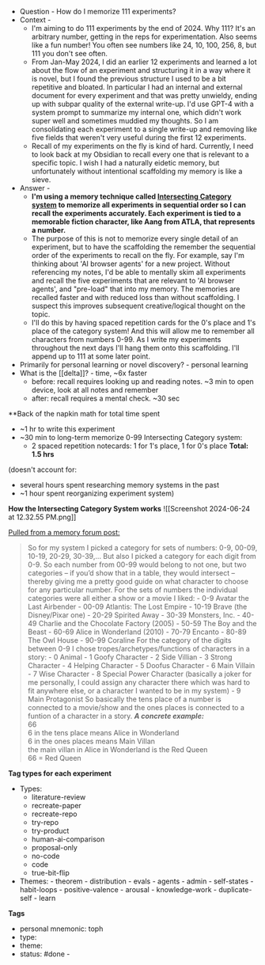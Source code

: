 - Question - How do I memorize 111 experiments?
- Context - 
	- I'm aiming to do 111 experiments by the end of 2024. Why 111? It's an arbitrary number, getting in the reps for experimentation. Also seems like a fun number! You often see numbers like 24, 10, 100, 256, 8, but 111 you don't see often. 
	- From Jan-May 2024, I did an earlier 12 experiments and learned a lot about the flow of an experiment and structuring it in a way where it is novel, but I found the previous structure I used to be a bit repetitive and bloated. In particular I had an internal and external document for every experiment and that was pretty unwieldy, ending up with subpar quality of the external write-up. I'd use GPT-4 with a system prompt to summarize my internal one, which didn't work super well and sometimes muddied my thoughts. So I am consolidating each experiment to a single write-up and removing like five fields that weren't very useful during the first 12 experiments.
	- Recall of my experiments on the fly is kind of hard. Currently, I need to look back at my Obsidian to recall every one that is relevant to a specific topic. I wish I had a naturally eidetic memory, but unfortunately without intentional scaffolding my memory is like a sieve.
- Answer - 
	- **I'm using a memory technique called [Intersecting Category system](https://forum.artofmemory.com/t/instersecting-category-system/84132) to memorize all experiments in sequential order so I can recall the experiments accurately. Each experiment is tied to a memorable fiction character, like Aang from ATLA, that represents a number.** 
	- The purpose of this is not to memorize every single detail of an experiment, but to have the scaffolding the remember the sequential order of the experiments to recall on the fly. For example, say I'm thinking about 'AI browser agents' for a new project. Without referencing my notes, I'd be able to mentally skim all experiments and recall the five experiments that are relevant to 'AI browser agents', and "pre-load" that into my memory. The memories are recalled faster and with reduced loss than without scaffolding. I suspect this improves subsequent creative/logical thought on the topic. 
	- I'll do this by having spaced repetition cards for the 0's place and 1's place of the category system! And this will allow me to remember all characters from numbers 0-99. As I write my experiments throughout the next days I'll hang them onto this scaffolding. I'll append up to 111 at some later point. 
- Primarily for personal learning or novel discovery? -  personal learning
- What is the [[delta]]? - time, ~6x faster
	- before: recall requires looking up and reading notes. ~3 min to open device, look at all notes and remember
	- after: recall requires a mental check. ~30 sec

**Back of the napkin math for total time spent
- ~1 hr to write this experiment
- ~30 min to long-term memorize 0-99 Intersecting Category system: 
	- 2 spaced repetition notecards: 1 for 1's place, 1 for 0's place
**Total: 1.5 hrs**

(doesn't account for:
- several hours spent researching memory systems in the past
- ~1 hour spent reorganizing experiment system)

**How the Intersecting Category System works**
![[Screenshot 2024-06-24 at 12.32.55 PM.png]]

[Pulled from a memory forum post:](https://forum.artofmemory.com/t/instersecting-category-system/84132)
> So for my system I picked a category for sets of numbers: 0-9, 00-09, 10-19, 20-29, 30-39,… But also I picked a category for each digit from 0-9. So each number from 00-99 would belong to not one, but two categories – if you’d show that in a table, they would intersect – thereby giving me a pretty good guide on what character to choose for any particular number.
> For the sets of numbers the individual categories were all either a show or a movie I liked:
    -  0-9 Avatar the Last Airbender
	- 00-09 Atlantis: The Lost Empire
	- 10-19 Brave (the Disney/Pixar one)
	- 20-29 Spirited Away
	- 30-39 Monsters, Inc.
	- 40-49 Charlie and the Chocolate Factory (2005)
	- 50-59 The Boy and the Beast
	- 60-69 Alice in Wonderland (2010)
	- 70-79 Encanto
	- 80-89 The Owl House
	- 90-99 Coraline
> For the category of the digits between 0-9 I chose tropes/archetypes/functions of characters in a story:
	- 0 Animal
	- 1 Goofy Character
	- 2 Side Villian
	- 3 Strong Character
	- 4 Helping Character
	- 5 Doofus Character
	- 6 Main Villain
	- 7 Wise Character
	- 8 Special Power Character (basically a joker for me personally, I could assign any character there which was hard to fit anywhere else, or a character I wanted to be in my system)
	- 9 Main Protagonist
> So basically the tens place of a number is connected to a movie/show and the ones places is connected to a funtion of a character in a story.
>_**A concrete example:**_  
	66  
	6 in the tens place means Alice in Wonderland  
	6 in the ones places means Main Villan  
	the main villan in Alice in Wonderland is the Red Queen  
	66 = Red Queen

**Tag types for each experiment**

- Types:
	- literature-review
	- recreate-paper
	- recreate-repo
	- try-repo
	- try-product
	- human-ai-comparison
	- proposal-only
	- no-code
	- code
	- true-bit-flip
- Themes:
	  - theorem
	  - distribution
	  - evals
	  - agents
	  - admin
	  - self-states
	  - habit-loops
	  - positive-valence
	  - arousal
	  - knowledge-work
	  - duplicate-self
	  - learn


**Tags**
- personal mnemonic: toph
- type: 
- theme: 
- status: #done - 




